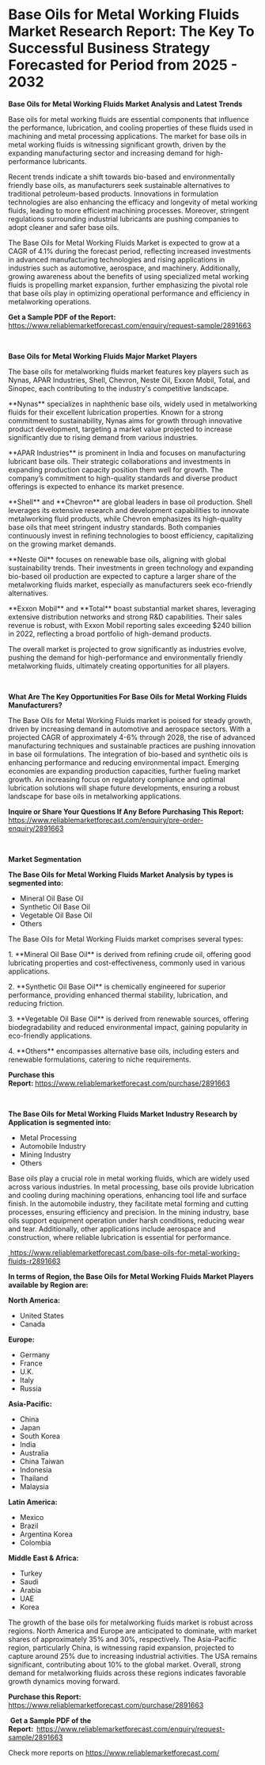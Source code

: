 <p><h1>Base Oils for Metal Working Fluids Market Research Report: The Key To Successful Business Strategy Forecasted for Period from 2025 - 2032</h1></p><p><strong>Base Oils for Metal Working Fluids Market Analysis and Latest Trends</strong></p>
<p><p>Base oils for metal working fluids are essential components that influence the performance, lubrication, and cooling properties of these fluids used in machining and metal processing applications. The market for base oils in metal working fluids is witnessing significant growth, driven by the expanding manufacturing sector and increasing demand for high-performance lubricants. </p><p>Recent trends indicate a shift towards bio-based and environmentally friendly base oils, as manufacturers seek sustainable alternatives to traditional petroleum-based products. Innovations in formulation technologies are also enhancing the efficacy and longevity of metal working fluids, leading to more efficient machining processes. Moreover, stringent regulations surrounding industrial lubricants are pushing companies to adopt cleaner and safer base oils.</p><p>The Base Oils for Metal Working Fluids Market is expected to grow at a CAGR of 4.1% during the forecast period, reflecting increased investments in advanced manufacturing technologies and rising applications in industries such as automotive, aerospace, and machinery. Additionally, growing awareness about the benefits of using specialized metal working fluids is propelling market expansion, further emphasizing the pivotal role that base oils play in optimizing operational performance and efficiency in metalworking operations.</p></p>
<p><strong>Get a Sample PDF of the Report:&nbsp;</strong> <a href="https://www.reliablemarketforecast.com/enquiry/request-sample/2891663?utm_campaign=2736&utm_medium=2&utm_source=Github&utm_content=ia&utm_term=14032025&utm_id=base-oils-for-metal-working-fluids">https://www.reliablemarketforecast.com/enquiry/request-sample/2891663</a></p>
<p>&nbsp;</p>
<p><strong>Base Oils for Metal Working Fluids Major Market Players</strong></p>
<p><p>The base oils for metalworking fluids market features key players such as Nynas, APAR Industries, Shell, Chevron, Neste Oil, Exxon Mobil, Total, and Sinopec, each contributing to the industry's competitive landscape.</p><p>**Nynas** specializes in naphthenic base oils, widely used in metalworking fluids for their excellent lubrication properties. Known for a strong commitment to sustainability, Nynas aims for growth through innovative product development, targeting a market value projected to increase significantly due to rising demand from various industries.</p><p>**APAR Industries** is prominent in India and focuses on manufacturing lubricant base oils. Their strategic collaborations and investments in expanding production capacity position them well for growth. The company’s commitment to high-quality standards and diverse product offerings is expected to enhance its market presence.</p><p>**Shell** and **Chevron** are global leaders in base oil production. Shell leverages its extensive research and development capabilities to innovate metalworking fluid products, while Chevron emphasizes its high-quality base oils that meet stringent industry standards. Both companies continuously invest in refining technologies to boost efficiency, capitalizing on the growing market demands.</p><p>**Neste Oil** focuses on renewable base oils, aligning with global sustainability trends. Their investments in green technology and expanding bio-based oil production are expected to capture a larger share of the metalworking fluids market, especially as manufacturers seek eco-friendly alternatives.</p><p>**Exxon Mobil** and **Total** boast substantial market shares, leveraging extensive distribution networks and strong R&D capabilities. Their sales revenue is robust, with Exxon Mobil reporting sales exceeding $240 billion in 2022, reflecting a broad portfolio of high-demand products.</p><p>The overall market is projected to grow significantly as industries evolve, pushing the demand for high-performance and environmentally friendly metalworking fluids, ultimately creating opportunities for all players.</p></p>
<p>&nbsp;</p>
<p><strong>What Are The Key Opportunities For Base Oils for Metal Working Fluids Manufacturers?</strong></p>
<p><p>The Base Oils for Metal Working Fluids market is poised for steady growth, driven by increasing demand in automotive and aerospace sectors. With a projected CAGR of approximately 4-6% through 2028, the rise of advanced manufacturing techniques and sustainable practices are pushing innovation in base oil formulations. The integration of bio-based and synthetic oils is enhancing performance and reducing environmental impact. Emerging economies are expanding production capacities, further fueling market growth. An increasing focus on regulatory compliance and optimal lubrication solutions will shape future developments, ensuring a robust landscape for base oils in metalworking applications.</p></p>
<p><strong>Inquire or Share Your Questions If Any Before Purchasing This Report:</strong> <a href="https://www.reliablemarketforecast.com/enquiry/pre-order-enquiry/2891663?utm_campaign=2736&utm_medium=2&utm_source=Github&utm_content=ia&utm_term=14032025&utm_id=base-oils-for-metal-working-fluids">https://www.reliablemarketforecast.com/enquiry/pre-order-enquiry/2891663</a></p>
<p>&nbsp;</p>
<p><strong>Market Segmentation</strong></p>
<p><strong>The Base Oils for Metal Working Fluids Market Analysis by types is segmented into:</strong></p>
<p><ul><li> Mineral Oil Base Oil</li><li>Synthetic Oil Base Oil</li><li>Vegetable Oil Base Oil</li><li>Others </li></ul></p>
<p><p>The Base Oils for Metal Working Fluids market comprises several types: </p><p>1. **Mineral Oil Base Oil** is derived from refining crude oil, offering good lubricating properties and cost-effectiveness, commonly used in various applications.</p><p>2. **Synthetic Oil Base Oil** is chemically engineered for superior performance, providing enhanced thermal stability, lubrication, and reducing friction.</p><p>3. **Vegetable Oil Base Oil** is derived from renewable sources, offering biodegradability and reduced environmental impact, gaining popularity in eco-friendly applications. </p><p>4. **Others** encompasses alternative base oils, including esters and renewable formulations, catering to niche requirements.</p></p>
<p><strong>Purchase this Report:&nbsp;</strong><a href="https://www.reliablemarketforecast.com/purchase/2891663?utm_campaign=2736&utm_medium=2&utm_source=Github&utm_content=ia&utm_term=14032025&utm_id=base-oils-for-metal-working-fluids">https://www.reliablemarketforecast.com/purchase/2891663</a></p>
<p>&nbsp;</p>
<p><strong>The Base Oils for Metal Working Fluids Market Industry Research by Application is segmented into:</strong></p>
<p><ul><li> Metal Processing</li><li>Automobile Industry</li><li>Mining Industry</li><li>Others </li></ul></p>
<p><p>Base oils play a crucial role in metal working fluids, which are widely used across various industries. In metal processing, base oils provide lubrication and cooling during machining operations, enhancing tool life and surface finish. In the automobile industry, they facilitate metal forming and cutting processes, ensuring efficiency and precision. In the mining industry, base oils support equipment operation under harsh conditions, reducing wear and tear. Additionally, other applications include aerospace and construction, where reliable lubrication is essential for performance.</p></p>
<p><a href="https://www.reliablemarketforecast.com/base-oils-for-metal-working-fluids-r2891663?utm_campaign=2736&utm_medium=2&utm_source=Github&utm_content=ia&utm_term=14032025&utm_id=base-oils-for-metal-working-fluids">&nbsp;https://www.reliablemarketforecast.com/base-oils-for-metal-working-fluids-r2891663</a></p>
<p><strong>In terms of Region, the Base Oils for Metal Working Fluids Market Players available by Region are:</strong></p>
<p>
    <p> <strong> North America: </strong>
        <ul>
            <li>United States</li>
            <li>Canada</li>
        </ul>
        </p> 
    <p> <strong> Europe: </strong>
        <ul>
            <li>Germany</li>
            <li>France</li>
            <li>U.K.</li>
            <li>Italy</li>
            <li>Russia</li>
        </ul>
        </p> 
    <p> <strong> Asia-Pacific: </strong>
        <ul>
            <li>China</li>
            <li>Japan</li>
            <li>South Korea</li>
            <li>India</li>
            <li>Australia</li>
            <li>China Taiwan</li>
            <li>Indonesia</li>
            <li>Thailand</li>
            <li>Malaysia</li>
        </ul>
        </p> 
    <p> <strong> Latin America: </strong>
        <ul>
            <li>Mexico</li>
            <li>Brazil</li>
            <li>Argentina Korea</li>
            <li>Colombia</li>
        </ul>
        </p> 
    <p> <strong> Middle East & Africa: </strong>
        <ul>
            <li>Turkey</li>
            <li>Saudi</li>
            <li>Arabia</li>
            <li>UAE</li>
            <li>Korea</li>
        </ul>
    </p>
    </p>
<p><p>The growth of the base oils for metalworking fluids market is robust across regions. North America and Europe are anticipated to dominate, with market shares of approximately 35% and 30%, respectively. The Asia-Pacific region, particularly China, is witnessing rapid expansion, projected to capture around 25% due to increasing industrial activities. The USA remains significant, contributing about 10% to the global market. Overall, strong demand for metalworking fluids across these regions indicates favorable growth dynamics moving forward.</p></p>
<p><strong>Purchase this Report: </strong><a href="https://www.reliablemarketforecast.com/purchase/2891663?utm_campaign=2736&utm_medium=2&utm_source=Github&utm_content=ia&utm_term=14032025&utm_id=base-oils-for-metal-working-fluids">https://www.reliablemarketforecast.com/purchase/2891663</a></p>
<p>&nbsp;<strong>Get a Sample PDF of the Report:&nbsp;&nbsp;</strong><a href="https://www.reliablemarketforecast.com/enquiry/request-sample/2891663?utm_campaign=2736&utm_medium=2&utm_source=Github&utm_content=ia&utm_term=14032025&utm_id=base-oils-for-metal-working-fluids">https://www.reliablemarketforecast.com/enquiry/request-sample/2891663</a></p>
<p><strong></strong></p>
<p>Check more reports on <a href="https://www.reliablemarketforecast.com/?utm_campaign=2736&utm_medium=2&utm_source=Github&utm_content=ia&utm_term=14032025&utm_id=base-oils-for-metal-working-fluids">https://www.reliablemarketforecast.com/</a></p>